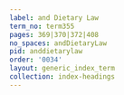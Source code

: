 ```yaml
---
label: and Dietary Law
term_no: term355
pages: 369|370|372|408
no_spaces: andDietaryLaw
pid: anddietarylaw
order: '0034'
layout: generic_index_term
collection: index-headings
---
```

